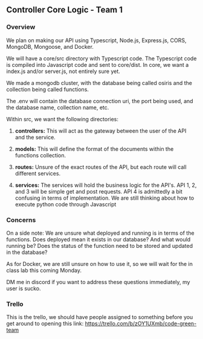 ## Controller Core Logic - Team 1

### Overview

We plan on making our API using Typescript, Node.js, Express.js, CORS, MongoDB, Mongoose, and Docker. 

We will have a core/src directory with Typescript code.
The Typescript code is compiled into Javascript code and sent to core/dist. In core, we want a index.js and/or server.js, not entirely sure yet.

We made a mongodb cluster, with the database being called osiris and the collection being called functions.

The .env will contain the database connection uri, the port being used, and the database name, collection name, etc.

Within src, we want the following directories:

1. **controllers:** This will act as the gateway between the user of the API and the service.

2. **models:** This will define the format of the documents within the functions collection.

3. **routes:** Unsure of the exact routes of the API, but each route will call different services.

4. **services:** The services will hold the business logic for the API's. API 1, 2, and 3 will be simple get and post requests.
API 4 is admittedly a bit confusing in terms of implementation. We are still thinking about how to execute python code through Javascript

### Concerns
On a side note: We are unsure what deployed and running is in terms of the functions. Does deployed mean it exists in our database? And what would running be? Does the status of the function need to be stored and updated in the database?

As for Docker, we are still unsure on how to use it, so we will wait for the in class lab this coming Monday.

DM me in discord if you want to address these questions immediately, my user is sucko.

### Trello
This is the trello, we should have people assigned to something before you get around to opening this link:
https://trello.com/b/zOY1UXmb/code-green-team